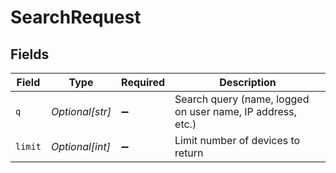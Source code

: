 # SearchRequest


## Fields

| Field                                                      | Type                                                       | Required                                                   | Description                                                |
| ---------------------------------------------------------- | ---------------------------------------------------------- | ---------------------------------------------------------- | ---------------------------------------------------------- |
| `q`                                                        | *Optional[str]*                                            | :heavy_minus_sign:                                         | Search query (name, logged on user name, IP address, etc.) |
| `limit`                                                    | *Optional[int]*                                            | :heavy_minus_sign:                                         | Limit number of devices to return                          |